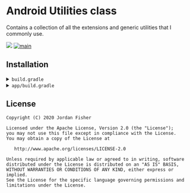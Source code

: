 # Android Utilities class

Contains a collection of all the extensions and generic utilities that I commonly use.

[![](https://jitpack.io/v/thementalgoose/android-utilities.svg)](https://jitpack.io/#thementalgoose/android-utilities) [![main](https://github.com/thementalgoose/android-utilities/workflows/Main/badge.svg)](https://github.com/thementalgoose/android-utilities/actions)

## Installation

<details>
    <summary><code>build.gradle</code></summary>

    allprojects {
        repositories {
            ...
            maven { url 'https://jitpack.io' }
        }
    }
</details>

<details>
    <summary><code>app/build.gradle</code></summary>

    dependencies {
        implementation 'com.github.thementalgoose:android-utilities:2.3.2'
        // Use Jitpack version if newer
    }

Jitpack version: [![](https://jitpack.io/v/thementalgoose/android-utilities.svg)](https://jitpack.io/#thementalgoose/android-utilities)
</details>

## License

```
Copyright (C) 2020 Jordan Fisher

Licensed under the Apache License, Version 2.0 (the "License");
you may not use this file except in compliance with the License.
You may obtain a copy of the License at

   http://www.apache.org/licenses/LICENSE-2.0

Unless required by applicable law or agreed to in writing, software
distributed under the License is distributed on an "AS IS" BASIS,
WITHOUT WARRANTIES OR CONDITIONS OF ANY KIND, either express or implied.
See the License for the specific language governing permissions and
limitations under the License.
```
